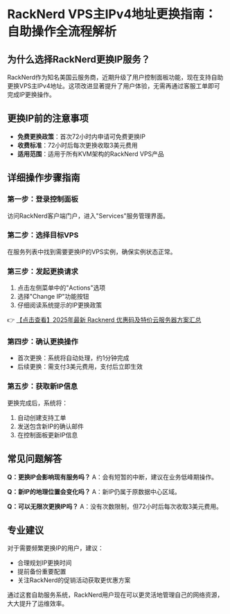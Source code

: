 # RackNerd VPS主IPv4地址更换指南：自助操作全流程解析

## 为什么选择RackNerd更换IP服务？

RackNerd作为知名美国云服务商，近期升级了用户控制面板功能，现在支持自助更换VPS主IPv4地址。这项改进显著提升了用户体验，无需再通过客服工单即可完成IP更换操作。

## 更换IP前的注意事项

- **免费更换政策**：首次72小时内申请可免费更换IP
- **收费标准**：72小时后每次更换收取3美元费用
- **适用范围**：适用于所有KVM架构的RackNerd VPS产品

## 详细操作步骤指南

### 第一步：登录控制面板
访问RackNerd客户端门户，进入"Services"服务管理界面。

### 第二步：选择目标VPS
在服务列表中找到需要更换IP的VPS实例，确保实例状态正常。

### 第三步：发起更换请求
1. 点击左侧菜单中的"Actions"选项
2. 选择"Change IP"功能按钮
3. 仔细阅读系统提示的IP更换政策

👉 [【点击查看】2025年最新 Racknerd 优惠码及特价云服务器方案汇总](https://bit.ly/Rack_Nerd)

### 第四步：确认更换操作
- 首次更换：系统将自动处理，约1分钟完成
- 后续更换：需支付3美元费用，支付后立即生效

### 第五步：获取新IP信息
更换完成后，系统将：
1. 自动创建支持工单
2. 发送包含新IP的确认邮件
3. 在控制面板更新IP信息

## 常见问题解答

**Q：更换IP会影响现有服务吗？**
A：会有短暂的中断，建议在业务低峰期操作。

**Q：新IP的地理位置会变化吗？**
A：新IP仍属于原数据中心区域。

**Q：可以无限次更换IP吗？**
A：没有次数限制，但72小时后每次收取3美元费用。

## 专业建议

对于需要频繁更换IP的用户，建议：
- 合理规划IP更换时间
- 提前备份重要配置
- 关注RackNerd的促销活动获取更优惠方案

通过这套自助服务系统，RackNerd用户现在可以更灵活地管理自己的网络资源，大大提升了运维效率。
